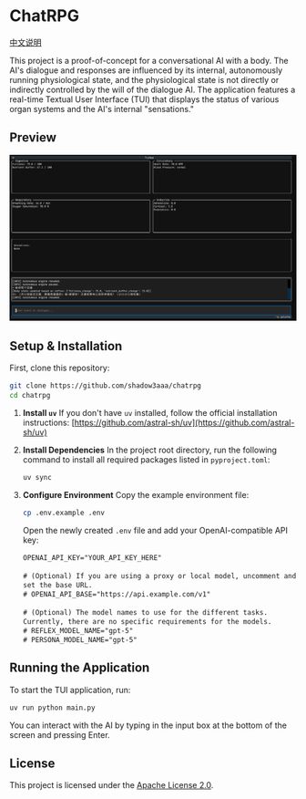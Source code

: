 # ChatRPG

[中文说明](README.md)

This project is a proof-of-concept for a conversational AI with a body. The AI's dialogue and responses are influenced by its internal, autonomously running physiological state, and the physiological state is not directly or indirectly controlled by the will of the dialogue AI.
The application features a real-time Textual User Interface (TUI) that displays the status of various organ systems and the AI's internal "sensations."

## Preview

![preview](preview.png)

## Setup & Installation

First, clone this repository:

```bash
git clone https://github.com/shadow3aaa/chatrpg
cd chatrpg
```

1. **Install `uv`**
   If you don't have `uv` installed, follow the official installation instructions:
   [https://github.com/astral-sh/uv](https://github.com/astral-sh/uv)

2. **Install Dependencies**
   In the project root directory, run the following command to install all required packages listed in `pyproject.toml`:

   ```bash
   uv sync
   ```

3. **Configure Environment**
   Copy the example environment file:

   ```bash
   cp .env.example .env
   ```

   Open the newly created `.env` file and add your OpenAI-compatible API key:

   ```dotenv
   OPENAI_API_KEY="YOUR_API_KEY_HERE"

   # (Optional) If you are using a proxy or local model, uncomment and set the base URL.
   # OPENAI_API_BASE="https://api.example.com/v1"

   # (Optional) The model names to use for the different tasks. Currently, there are no specific requirements for the models.
   # REFLEX_MODEL_NAME="gpt-5"
   # PERSONA_MODEL_NAME="gpt-5"
   ```

## Running the Application

To start the TUI application, run:

```bash
uv run python main.py
```

You can interact with the AI by typing in the input box at the bottom of the screen and pressing Enter.

## License

This project is licensed under the [Apache License 2.0](http://www.apache.org/licenses/LICENSE-2.0).
